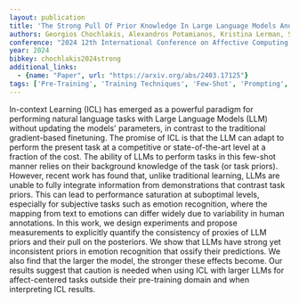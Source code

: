 ```yaml
---
layout: publication
title: 'The Strong Pull Of Prior Knowledge In Large Language Models And Its Impact On Emotion Recognition'
authors: Georgios Chochlakis, Alexandros Potamianos, Kristina Lerman, Shrikanth Narayanan
conference: "2024 12th International Conference on Affective Computing and Intelligent Interaction (ACII). IEEE 2024"
year: 2024
bibkey: chochlakis2024strong
additional_links:
  - {name: "Paper", url: "https://arxiv.org/abs/2403.17125"}
tags: ['Pre-Training', 'Training Techniques', 'Few-Shot', 'Prompting', 'In-Context Learning']
---
```

In-context Learning (ICL) has emerged as a powerful paradigm for performing
natural language tasks with Large Language Models (LLM) without updating the
models' parameters, in contrast to the traditional gradient-based finetuning.
The promise of ICL is that the LLM can adapt to perform the present task at a
competitive or state-of-the-art level at a fraction of the cost. The ability of
LLMs to perform tasks in this few-shot manner relies on their background
knowledge of the task (or task priors). However, recent work has found that,
unlike traditional learning, LLMs are unable to fully integrate information
from demonstrations that contrast task priors. This can lead to performance
saturation at suboptimal levels, especially for subjective tasks such as
emotion recognition, where the mapping from text to emotions can differ widely
due to variability in human annotations. In this work, we design experiments
and propose measurements to explicitly quantify the consistency of proxies of
LLM priors and their pull on the posteriors. We show that LLMs have strong yet
inconsistent priors in emotion recognition that ossify their predictions. We
also find that the larger the model, the stronger these effects become. Our
results suggest that caution is needed when using ICL with larger LLMs for
affect-centered tasks outside their pre-training domain and when interpreting
ICL results.
